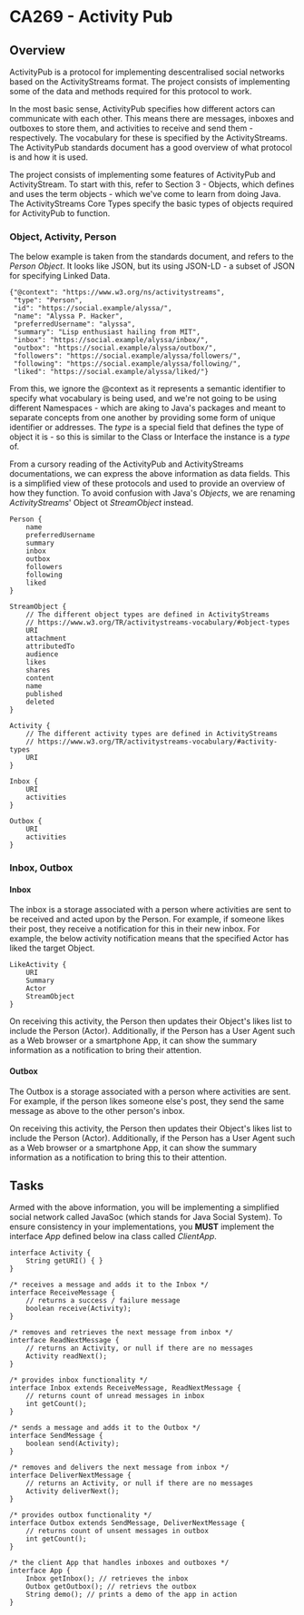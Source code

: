 # CA269 - Activity Pub

## Overview
ActivityPub is a protocol for implementing descentralised social networks based on the ActivityStreams format. The project consists of implementing some of the data and methods required for this protocol to work.

In the most basic sense, ActivityPub specifies how different actors can communicate with each other. This means there are messages, inboxes and outboxes to store them, and activities to receive and send them - respectively. The vocabulary for these is specified by the ActivityStreams. The ActivityPub standards document has a good overview of what protocol is and how it is used.

The project consists of implementing some features of ActivityPub and ActivityStream. To start with this, refer to Section 3 - Objects, which defines and uses the term objects - which we've come to learn from doing Java. The ActivityStreams Core Types specify the basic types of objects required for ActivityPub to function.

### Object, Activity, Person

The below example is taken from the standards document, and refers to the *Person Object*. It looks like JSON, but its using JSON-LD - a subset of JSON for specifying Linked Data.

```
{"@context": "https://www.w3.org/ns/activitystreams",
 "type": "Person",
 "id": "https://social.example/alyssa/",
 "name": "Alyssa P. Hacker",
 "preferredUsername": "alyssa",
 "summary": "Lisp enthusiast hailing from MIT",
 "inbox": "https://social.example/alyssa/inbox/",
 "outbox": "https://social.example/alyssa/outbox/",
 "followers": "https://social.example/alyssa/followers/",
 "following": "https://social.example/alyssa/following/",
 "liked": "https://social.example/alyssa/liked/"}
 ```

From this, we ignore the @context as it represents a semantic identifier to specify what vocabulary is being used, and we're not going to be using different Namespaces - which are aking to Java's packages and meant to separate concepts from one another by providing some form of unique identifier or addresses. The *type* is a special field that defines the type of object it is - so this is similar to the Class or Interface the instance is a *type* of.

From a cursory reading of the ActivityPub and ActivityStreams documentations, we can express the above information as data fields. This is a simplified view of these protocols and used to provide an overview of how they function. To avoid confusion with Java's *Objects*, we are renaming *ActivityStreams*' Object ot *StreamObject* instead.

```
Person {
    name
    preferredUsername
    summary
    inbox
    outbox
    followers
    following
    liked
}

StreamObject {
    // The different object types are defined in ActivityStreams
    // https://www.w3.org/TR/activitystreams-vocabulary/#object-types
    URI
    attachment
    attributedTo
    audience
    likes
    shares
    content
    name
    published
    deleted
}

Activity {
    // The different activity types are defined in ActivityStreams
    // https://www.w3.org/TR/activitystreams-vocabulary/#activity-types
    URI
}

Inbox {
    URI
    activities
}

Outbox {
    URI
    activities
}
```

### Inbox, Outbox
#### Inbox
The inbox is a storage associated with a person where activities are sent to be received and acted upon by the Person. For example, if someone likes their post, they receive a notification for this in their new inbox. For example, the below activity notification means that the specified Actor has liked the target Object.

```
LikeActivity {
    URI
    Summary
    Actor
    StreamObject
}
```

On receiving this activity, the Person then updates their Object's likes list to include the Person (Actor). Additionally, if the Person has a User Agent such as a Web browser or a smartphone App, it can show the summary information as a notification to bring their attention. 
#### Outbox
The Outbox is a storage associated with a person where activities are sent. For example, if the person likes someone else's post, they send the same message as above to the other person's inbox.

On receiving this activity, the Person then updates their Object's likes list to include the Person (Actor). Additionally, if the Person has a User Agent such as a Web browser or a smartphone App, it can show the summary information as a notification to bring this to their attention.

## Tasks
Armed with the above information, you will be implementing a simplified social network called JavaSoc (which stands for Java Social System). To ensure consistency in your implementations, you **MUST** implement the interface *App* defined below ina class called *ClientApp*.

```
interface Activity {
    String getURI() { }
}

/* receives a message and adds it to the Inbox */
interface ReceiveMessage {
    // returns a success / failure message
    boolean receive(Activity);
}

/* removes and retrieves the next message from inbox */
interface ReadNextMessage {
    // returns an Activity, or null if there are no messages
    Activity readNext();
}

/* provides inbox functionality */
interface Inbox extends ReceiveMessage, ReadNextMessage {
    // returns count of unread messages in inbox
    int getCount();
}

/* sends a message and adds it to the Outbox */
interface SendMessage {
    boolean send(Activity);
}

/* removes and delivers the next message from inbox */
interface DeliverNextMessage {
    // returns an Activity, or null if there are no messages
    Activity deliverNext();
}

/* provides outbox functionality */
interface Outbox extends SendMessage, DeliverNextMessage {
    // returns count of unsent messages in outbox
    int getCount();
}

/* the client App that handles inboxes and outboxes */
interface App {
    Inbox getInbox(); // retrieves the inbox
    Outbox getOutbox(); // retrievs the outbox
    String demo(); // prints a demo of the app in action
}
```
